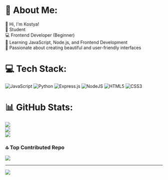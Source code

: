 # 💫 About Me:
👋 Hi, I'm Kostya!<br>🏫 Student<br>💻 Frontend Developer (Beginner)<br>🚀 Learning JavaScript, Node.js, and Frontend Development<br>🎨 Passionate about creating beautiful and user-friendly interfaces


# 💻 Tech Stack:
![JavaScript](https://img.shields.io/badge/javascript-%23323330.svg?style=for-the-badge&logo=javascript&logoColor=%23F7DF1E) ![Python](https://img.shields.io/badge/python-3670A0?style=for-the-badge&logo=python&logoColor=ffdd54) ![Express.js](https://img.shields.io/badge/express.js-%23404d59.svg?style=for-the-badge&logo=express&logoColor=%2361DAFB) ![NodeJS](https://img.shields.io/badge/node.js-6DA55F?style=for-the-badge&logo=node.js&logoColor=white) ![HTML5](https://img.shields.io/badge/html5-%23E34F26.svg?style=for-the-badge&logo=html5&logoColor=white) ![CSS3](https://img.shields.io/badge/css3-%231572B6.svg?style=for-the-badge&logo=css3&logoColor=white)
# 📊 GitHub Stats:
![](https://github-readme-stats.vercel.app/api?username=Cat333t&theme=blue_navy&hide_border=false&include_all_commits=false&count_private=false)<br/>
![](https://github-readme-streak-stats.herokuapp.com/?user=Cat333t&theme=blue_navy&hide_border=false)<br/>
![](https://github-readme-stats.vercel.app/api/top-langs/?username=Cat333t&theme=blue_navy&hide_border=false&include_all_commits=false&count_private=false&layout=compact)

### 🔝 Top Contributed Repo
![](https://github-contributor-stats.vercel.app/api?username=Cat333t&limit=5&theme=blue_navy&combine_all_yearly_contributions=true)

---
[![](https://visitcount.itsvg.in/api?id=Cat333t&icon=0&color=1)](https://visitcount.itsvg.in)

<!-- Proudly created with GPRM ( https://gprm.itsvg.in ) -->
